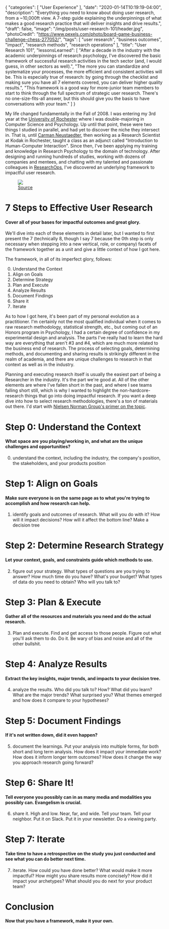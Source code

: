 {
   "categories": [
      "User Experience"
   ],
   "date": "2020-01-14T10:19:19-04:00",
   "description": "Everything you need to know about doing user research, from a ~10,000ft view. A 7-step guide explaining the underpinnings of what makes a good research practice that will deliver insights and drive results.",
   "draft": false,
   "image": "/img/posts/user-research-101/header.jpg",
   "photoCredit": "https://www.pexels.com/photo/board-game-business-challenge-chess-277052/",
   "tags": [
      "user research",
      "business outcomes",
      "impact",
      "research methods",
      "research operations"
   ],
   "title": "User Research 101",
   "lessonsLearned": [
      "After a decade in the industry with the academic underpinnings of research psychology, I've discovered the basic framework of successful research activities in the tech sector (and, I would guess, in other sectors as well).",
      "The more you can standardize and systematize your processes, the more efficient and consistent activities will be. This is especially true of research: by going through the checklist and making sure you have all 7 elements covered, you can deliver higher quality results.",
      "This framework is a good way for more-junior team members to start to think through the full spectrum of strategic user research. There's no one-size-fits-all answer, but this should give you the basis to have conversations with your team."
   ]
}

My life changed fundamentally in the Fall of 2008. I was entering my 3rd year at the [University of Rochester](https://rochester.edu) where I was double-majoring in Computer Science and Psychology. Up until that point, these were two things I studied in parallel, and had yet to discover the niche they intersect in. That is, until [Carman Neustaedter](https://carmster.com/), then working as a Research Scientist at Kodak in Rochester, taught a class as an adjunct called "Introduction to Human-Computer Interaction". Since then, I've been applying my training and knowledge in Research Psychology to the domain of technology. After designing and running hundreds of studies, working with dozens of companies and mentees, and chatting with my talented and passionate colleagues in [ResearchOps](https://researchops.community), I've discovered an underlying framework to impactful user research.

<figure>
  <img src="https://media.giphy.com/media/3osxYamKD88c6pXdfO/giphy.gif" />
  <figcaption><a href="https://giphy.com/gifs/season-3-money-unicorn-3osxYamKD88c6pXdfO/">Source</a></figcaption>
</figure>

# 7 Steps to Effective User Research <a name="7steps" href="#7steps"><i class="ion-link"></i></a>
#### Cover all of your bases for impactful outcomes and great glory.

We'll dive into each of these elements in detail later, but I wanted to first present the 7 (technically 8, though I say 7 because the 0th step is only necessary when stepping into a new vertical, role, or company) facets of the framework together as a unit and give a little context of how I got here.

The framework, in all of its imperfect glory, follows:

<ol start="0">
   <li>Understand the Context</li>
   <li>Align on Goals</li>
   <li>Determine Strategy</li>
   <li>Plan and Execute</li>
   <li>Analyze Results</li>
   <li>Document Findings</li>
   <li>Share it</li>
   <li>Iterate</li>
</ol>

As to how I got here, it's been part of my personal evolution as a practitioner. I'm certainly not the most qualified individual when it comes to raw research methodology, statistical strength, etc., but coming out of an Honors program in Psychology, I had a certain degree of confidence in my experimental design and analysis. The parts I've really had to learn the hard way are everything that aren't #3 and #4, which are much more related to the business end of research. The process of selecting goals, determining methods, and documenting and sharing results is strikingly different in the realm of academia, and there are unique challenges to research in that context as well as in the industry.

Planning and executing research itself is usually the easiest part of being a Researcher in the industry. It's the part we're good at. All of the other elements are where I've fallen short in the past, and where I see teams falling short still, which is why I wanted to highlight the non-hardcore-research things that go into doing impactful research. If you want a deep dive into how to select research methodologies, there's a ton of materials out there. I'd start with [Nielsen Norman Group's primer on the topic](https://www.nngroup.com/articles/which-ux-research-methods/).

# Step 0: Understand the Context <a name="context" href="#context"><i class="ion-link"></i></a>
#### What space are you playing/working in, and what are the unique challenges and opportunities?

0) understand the context, including the industry, the company's position, the stakeholders, and your products position

# Step 1: Align on Goals <a name="goals" href="#goals"><i class="ion-link"></i></a>
#### Make sure everyone is on the same page as to what you're trying to accomplish and how research can help.

1) identify goals and outcomes of research. What will you do with it? How will it impact decisions? How will it affect the bottom line? Make a decision tree

# Step 2: Determine Research Strategy <a name="strategy" href="#strategy"><i class="ion-link"></i></a>
#### Let your context, goals, and constraints guide which methods to use.

2) figure out your strategy. What types of questions are you trying to answer? How much time do you have? What's your budget? What types of data do you need to obtain? Who will you talk to?

# Step 3: Plan & Execute <a name="plan" href="#plan"><i class="ion-link"></i></a>
#### Gather all of the resources and materials you need and do the actual research.

3) Plan and execute. Find and get access to those people. Figure out what you'll ask them to do. Do it. Be wary of bias and noise and all of the other bullshit.

# Step 4: Analyze Results <a name="analyze" href="#analyze"><i class="ion-link"></i></a>
#### Extract the key insights, major trends, and impacts to your decision tree.

4) analyze the results. Who did you talk to? How? What did you learn? What are the major trends? What surprised you? What themes emerged and how does it compare to your hypotheses?

# Step 5: Document Findings <a name="document" href="#document"><i class="ion-link"></i></a>
#### If it's not written down, did it even happen?

5) document the learnings. Put your analysis into multiple forms, for both short and long term analysis. How does it impact your immediate work? How does it inform longer term outcomes? How does it change the way you approach research going forward?

# Step 6: Share It! <a name="share" href="#share"><i class="ion-link"></i></a>
#### Tell everyone you possibly can in as many media and modalities you possibly can. Evangelism is crucial.

6) share it. High and low. Near, far, and wide. Tell your team. Tell your neighbor. Put it on Slack. Put it in your newsletter. Do a viewing party.

# Step 7: Iterate <a name="iterate" href="#iterate"><i class="ion-link"></i></a>
#### Take time to have a retrospective on the study you just conducted and see what you can do better next time.

7) iterate. How could you have done better? What would make it more impactful? How might you share results more concisely? How did it impact your archetypes? What should you do next for your product team?

# Conclusion <a name="conclusion" href="#conclusion"><i class="ion-link"></i></a>
#### Now that you have a framework, make it your own.
